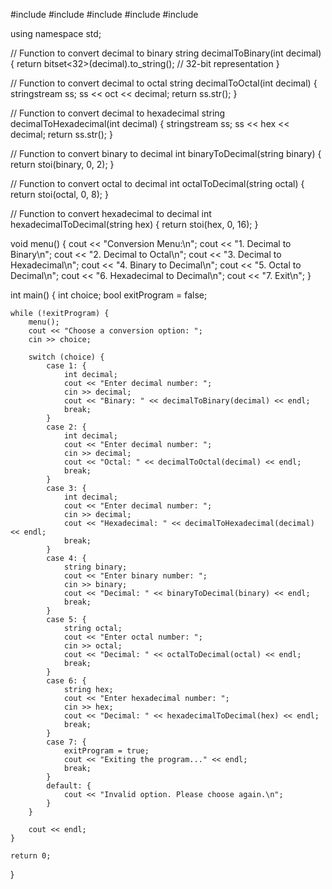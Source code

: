#include <iostream>
#include <string>
#include <sstream>
#include <bitset>
#include <cmath>

using namespace std;

// Function to convert decimal to binary
string decimalToBinary(int decimal) {
    return bitset<32>(decimal).to_string(); // 32-bit representation
}

// Function to convert decimal to octal
string decimalToOctal(int decimal) {
    stringstream ss;
    ss << oct << decimal;
    return ss.str();
}

// Function to convert decimal to hexadecimal
string decimalToHexadecimal(int decimal) {
    stringstream ss;
    ss << hex << decimal;
    return ss.str();
}

// Function to convert binary to decimal
int binaryToDecimal(string binary) {
    return stoi(binary, 0, 2);
}

// Function to convert octal to decimal
int octalToDecimal(string octal) {
    return stoi(octal, 0, 8);
}

// Function to convert hexadecimal to decimal
int hexadecimalToDecimal(string hex) {
    return stoi(hex, 0, 16);
}

void menu() {
    cout << "Conversion Menu:\n";
    cout << "1. Decimal to Binary\n";
    cout << "2. Decimal to Octal\n";
    cout << "3. Decimal to Hexadecimal\n";
    cout << "4. Binary to Decimal\n";
    cout << "5. Octal to Decimal\n";
    cout << "6. Hexadecimal to Decimal\n";
    cout << "7. Exit\n";
}

int main() {
    int choice;
    bool exitProgram = false;

    while (!exitProgram) {
        menu();
        cout << "Choose a conversion option: ";
        cin >> choice;

        switch (choice) {
            case 1: {
                int decimal;
                cout << "Enter decimal number: ";
                cin >> decimal;
                cout << "Binary: " << decimalToBinary(decimal) << endl;
                break;
            }
            case 2: {
                int decimal;
                cout << "Enter decimal number: ";
                cin >> decimal;
                cout << "Octal: " << decimalToOctal(decimal) << endl;
                break;
            }
            case 3: {
                int decimal;
                cout << "Enter decimal number: ";
                cin >> decimal;
                cout << "Hexadecimal: " << decimalToHexadecimal(decimal) << endl;
                break;
            }
            case 4: {
                string binary;
                cout << "Enter binary number: ";
                cin >> binary;
                cout << "Decimal: " << binaryToDecimal(binary) << endl;
                break;
            }
            case 5: {
                string octal;
                cout << "Enter octal number: ";
                cin >> octal;
                cout << "Decimal: " << octalToDecimal(octal) << endl;
                break;
            }
            case 6: {
                string hex;
                cout << "Enter hexadecimal number: ";
                cin >> hex;
                cout << "Decimal: " << hexadecimalToDecimal(hex) << endl;
                break;
            }
            case 7: {
                exitProgram = true;
                cout << "Exiting the program..." << endl;
                break;
            }
            default: {
                cout << "Invalid option. Please choose again.\n";
            }
        }

        cout << endl;
    }

    return 0;
}
